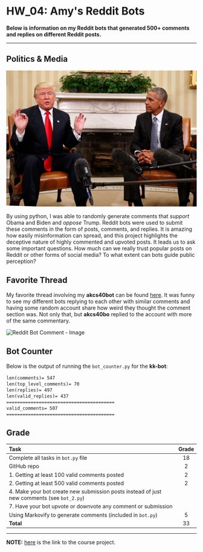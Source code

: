 # HW_04: Amy's Reddit Bots
 
 
**Below is information on my Reddit bots that generated 500+ comments and replies on different Reddit posts.**

---

## Politics & Media
![Political Debate Image](https://github.com/kimsngmin00/HW_04/blob/main/obama%20and%20trump.jpeg)

By using python, I was able to randomly generate comments that *support* Obama and Biden and *oppose* Trump. Reddit bots were used to submit these comments in the form of posts, comments, and replies. It is amazing how easily misinformation can spread, and this project highlights the deceptive nature of highly commented and upvoted posts. It leads us to ask some important questions. How much can we really trust popular posts on Reddit or other forms of social media? To what extent can bots guide public perception?


## Favorite Thread

My favorite thread involving my **akcs40bot** can be found [here](https://www.reddit.com/r/Thoughts/comments/r3s4yy/comment/hmdeye8/?utm_source=share&utm_medium=web2x&context=3). It was funny to see my different bots replying to each other with similar comments and having some random account share how weird they thought the comment section was. Not only that, but **akcs40bo** replied to the account with more of the same commentary.

![Reddit Bot Comment - Image](https://github.com/keirkeenan/hw_04/blob/main/reddit_bot_comment.jpg)


## Bot Counter

Below is the output of running the `bot_counter.py` for the **kk-bot**:

```
len(comments)= 547
len(top_level_comments)= 70
len(replies)= 497
len(valid_replies)= 437
========================================
valid_comments= 507
========================================
```


## Grade

| Task                                                                          | Grade       |
| :---                                                                          |    :----:   |
| Complete all tasks in `bot.py` file                                           | 18          |
| GitHub repo                                                                   | 2           |
| 1. Getting at least 100 valid comments posted                                 | 2           |
| 2. Getting at least 500 valid comments posted                                 | 2           |
| 4. Make your bot create new submission posts instead of just new comments (see `bot_2.py`)                                                                            |             |
| 7. Have your bot upvote or downvote any comment or submission                 |             |
| Using Markovify to generate comments (included in `bot.py`)                   | 5           |
| **Total**                                                                     | 33          |

---

**NOTE:** [here](https://github.com/mikeizbicki/cmc-csci040/tree/2021fall/hw_04) is the link to the course project.
